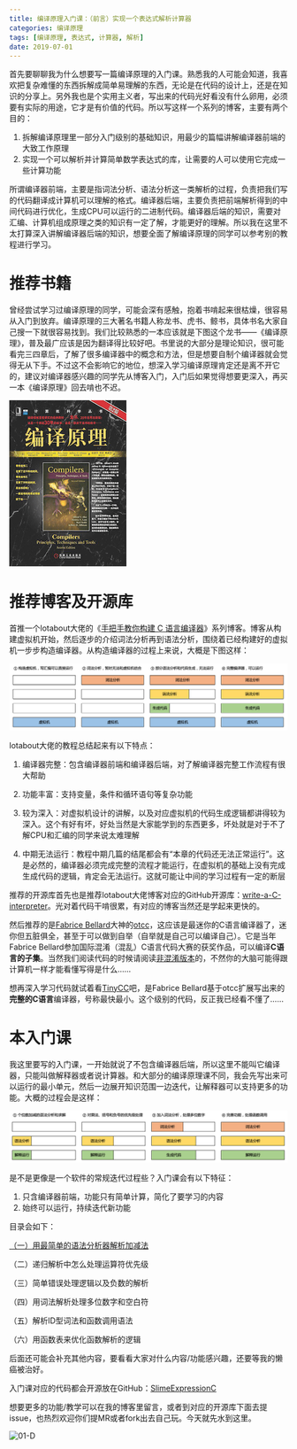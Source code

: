 ```yaml
---
title: 编译原理入门课：（前言）实现一个表达式解析计算器
categories: 编译原理
tags: [编译原理, 表达式, 计算器, 解析]
date: 2019-07-01
---
```


首先要聊聊我为什么想要写一篇编译原理的入门课。熟悉我的人可能会知道，我喜欢把复杂难懂的东西拆解成简单易理解的东西，无论是在代码的设计上，还是在知识的分享上。另外我也是个实用主义者，写出来的代码光好看没有什么卵用，必须要有实际的用途，它才是有价值的代码。所以写这样一个系列的博客，主要有两个目的：

1. 拆解编译原理里一部分入门级别的基础知识，用最少的篇幅讲解编译器前端的大致工作原理
2. 实现一个可以解析并计算简单数学表达式的库，让需要的人可以使用它完成一些计算功能

<!--more-->

所谓编译器前端，主要是指词法分析、语法分析这一类解析的过程，负责把我们写的代码翻译成计算机可以理解的格式。编译器后端，主要负责把前端解析得到的中间代码进行优化，生成CPU可以运行的二进制代码。编译器后端的知识，需要对汇编、计算机组成原理之类的知识有一定了解，才能更好的理解。所以我在这里不太打算深入讲解编译器后端的知识，想要全面了解编译原理的同学可以参考别的教程进行学习。

# 推荐书籍

曾经尝试学习过编译原理的同学，可能会深有感触，抱着书啃起来很枯燥，很容易从入门到放弃。编译原理的三大著名书籍人称龙书、虎书、鲸书，具体书名大家自己搜一下就很容易找到。我们比较熟悉的一本应该就是下图这个龙书——《编译原理》，普及最广应该是因为翻译得比较好吧。书里说的大部分是理论知识，很可能看完三四章后，了解了很多编译器中的概念和方法，但是想要自制个编译器就会觉得无从下手。不过这不会影响它的地位，想深入学习编译原理肯定还是离不开它的，建议对编译器感兴趣的同学先从博客入门，入门后如果觉得想要更深入，再买一本《编译原理》回去啃也不迟。

![01-A](/2019/07/01-A.png)

# 推荐博客及开源库

首推一个lotabout大佬的《[手把手教你构建 C 语言编译器](https://lotabout.me/2015/write-a-C-interpreter-0/)》系列博客。博客从构建虚拟机开始，然后逐步的介绍词法分析再到语法分析，围绕着已经构建好的虚拟机一步步构造编译器。从构造编译器的过程上来说，大概是下图这样：

![01-B](/2019/07/01-B.png)

lotabout大佬的教程总结起来有以下特点：

1. 编译器完整：包含编译器前端和编译器后端，对了解编译器完整工作流程有很大帮助

2. 功能丰富：支持变量，条件和循环语句等复杂功能

3. 较为深入：对虚拟机设计的讲解，以及对应虚拟机的代码生成逻辑都讲得较为深入。这个有好有坏，好处当然是大家能学到的东西更多，坏处就是对于不了解CPU和汇编的同学来说太难理解
4. 中期无法运行：教程中期几篇的结尾都会有“本章的代码还无法正常运行”。这是必然的，编译器必须完成完整的流程才能运行，在虚拟机的基础上没有完成生成代码的逻辑，肯定会无法运行。这就可能让中间的学习过程有一定的断层

推荐的开源库首先也是推荐lotabout大佬博客对应的GitHub开源库：[write-a-C-interpreter](https://github.com/lotabout/write-a-C-interpreter)。光对着代码干啃很累，有对应的博客当然还是学起来更快的。

然后推荐的是[Fabrice Bellard](https://zh.wikipedia.org/wiki/%E6%B3%95%E5%B8%83%E9%87%8C%E6%96%AF%C2%B7%E8%B4%9D%E6%8B%89)大神的[otcc](https://bellard.org/otcc/)，这应该是最迷你的C语言编译器了，迷你但五脏俱全，甚至于可以做到自举（自举就是自己可以编译自己）。它是当年Fabrice Bellard参加国际混淆（混乱）C语言代码大赛的获奖作品，可以编译**C语言的子集**。当然我们阅读代码的时候请阅读[非混淆版本](https://bellard.org/otcc/otccn.c)的，不然你的大脑可能得跟计算机一样才能看懂写得是什么……

想再深入学习代码就试着看[TinyCC](https://bellard.org/tcc/)吧，是Fabrice Bellard基于otcc扩展写出来的**完整的C语言**编译器，号称最快最小。这个级别的代码，反正我已经看不懂了……

# 本入门课

我这里要写的入门课，一开始就说了不包含编译器后端，所以这里不能叫它编译器，只能叫做解释器或者说计算器。和大部分的编译原理课不同，我会先写出来可以运行的最小单元，然后一边展开知识范围一边迭代，让解释器可以支持更多的功能。大概的过程会是这样：

![01-C](/2019/07/01-C.png)

是不是更像是一个软件的常规迭代过程些？入门课会有以下特征：

1. 只含编译器前端，功能只有简单计算，简化了要学习的内容
2. 始终可以运行，持续迭代新功能

目录会如下：

[（一）用最简单的语法分析器解析加减法](/2019/07/编译原理入门课：（一）用最简单的语法分析器解析加减法.html)

（二）递归解析中怎么处理运算符优先级

（三）简单错误处理逻辑以及负数的解析

（四）用词法解析处理多位数字和空白符

（五）解析ID型词法和函数调用语法

（六）用函数表来优化函数解析的逻辑

后面还可能会补充其他内容，要看看大家对什么内容/功能感兴趣，还要等我的懒癌被治好。

入门课对应的代码都会开源放在GitHub：[SlimeExpressionC](https://github.com/HarrisonXi/SlimeExpressionC)

想要更多的功能/教学可以在我的博客里留言，或者到对应的开源库下面去提issue，也热烈欢迎你们提MR或者fork出去自己玩。今天就先水到这里。

![01-D](/2019/07/01-D.png)